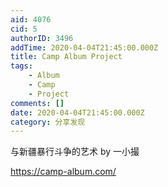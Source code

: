 ```yaml
---
aid: 4076
cid: 5
authorID: 3496
addTime: 2020-04-04T21:45:00.000Z
title: Camp Album Project
tags:
    - Album
    - Camp
    - Project
comments: []
date: 2020-04-04T21:45:00.000Z
category: 分享发现
---
```


与新疆暴行斗争的艺术 by 一小撮

https://camp-album.com/
